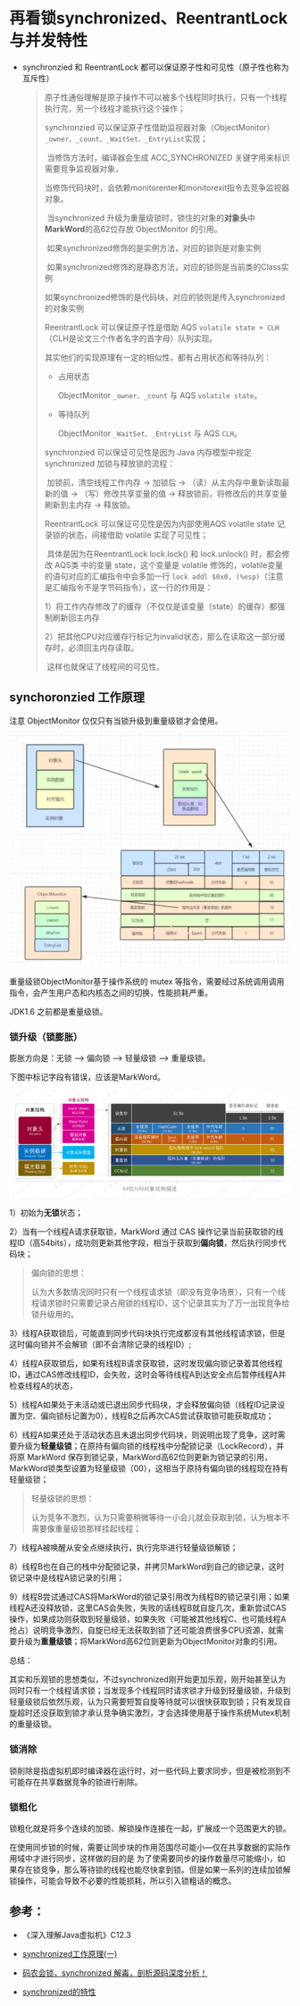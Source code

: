 # 再看锁synchronized、ReentrantLock与并发特性

+ synchronzied 和 ReentrantLock 都可以保证原子性和可见性（原子性也称为互斥性）

  > 原子性通俗理解是原子操作不可以被多个线程同时执行，只有一个线程执行完，另一个线程才能执行这个操作；
  >
  > synchronzied 可以保证原子性借助监视器对象（ObjectMonitor）`_owner、_count、_WaitSet、_EntryList`实现；
  >
  > ​	当修饰方法时，编译器会生成 ACC_SYNCHRONIZED 关键字用来标识需要竞争监视器对象，
  >
  > ​	当修饰代码块时，会依赖monitorenter和monitorexit指令去竞争监视器对象。
  >
  > ​	当synchronized 升级为重量级锁时，锁住的对象的**对象头**中**MarkWord**的高62位存放 ObjectMonitor 的引用。
  >
  > ​	如果synchronized修饰的是实例方法，对应的锁则是对象实例
  >
  > ​	如果synchronized修饰的是静态方法，对应的锁则是当前类的Class实例
  >
  > ​	如果synchronized修饰的是代码块，对应的锁则是传入synchronized的对象实例
  >
  > ReentrantLock 可以保证原子性是借助 AQS `volatile state + CLH` （CLH是论文三个作者名字的首字母）队列实现。
  >
  > 其实他们的实现原理有一定的相似性，都有占用状态和等待队列：
  >
  > + 占用状态
  >
  >   ObjectMonitor `_owner、_count` 与 AQS `volatile state`。
  >
  > + 等待队列
  >
  >   ObjectMonitor `_WaitSet、_EntryList` 与 AQS `CLH`。
  >
  > 
  >
  > synchronzied 可以保证可见性是因为 Java 内存模型中规定 synchronized 加锁与释放锁的流程：
  >
  > ​	加锁前，清空线程工作内存 -> 加锁后 -> （读）从主内存中重新读取最新的值 -> （写）修改共享变量的值 -> 释放锁前，将修改后的共享变量刷新到主内存 -> 释放锁。
  >
  > ReentrantLock 可以保证可见性是因为内部使用AQS volatile state 记录锁的状态，间接借助 volatile 实现了可见性；
  >
  > ​	具体是因为在ReentrantLock lock.lock() 和 lock.unlock() 时，都会修改 AQS类 中的变量 state，这个变量是 volatile 修饰的，volatile变量的语句对应的汇编指令中会多加一行 `lock addl $0x0, (%esp)`（注意是汇编指令不是字节码指令），这一行的作用是：
  >
  > ​	1）将工作内存修改了的缓存（不仅仅是该变量（state）的缓存）都强制刷新回主内存
  >
  > ​	2）把其他CPU对应缓存行标记为invalid状态，那么在读取这一部分缓存时，必须回主内存读取。
  >
  > ​	这样也就保证了线程间的可见性。



## synchoronzied 工作原理

注意 ObjectMonitor 仅仅只有当锁升级到重量级锁才会使用。

<img src="imgs/synchronized对象与ObjectMonitor的关联.png" style="zoom: 80%;" />

重量级锁ObjectMonitor基于操作系统的 mutex 等指令，需要经过系统调用调用指令，会产生用户态和内核态之间的切换，性能损耗严重。

JDK1.6 之前都是重量级锁。

### 锁升级（锁膨胀）

膨胀方向是：无锁 —> 偏向锁 —> 轻量级锁 —> 重量级锁。

下图中标记字段有错误，应该是MarkWord。

![](imgs/64位JVM对象结构.png)

1）初始为**无锁**状态；

2）当有一个线程A请求获取锁，MarkWord 通过 CAS 操作记录当前获取锁的线程ID（高54bits），成功则更新其他字段，相当于获取到**偏向锁**，然后执行同步代码块；

> 偏向锁的思想：
>
> 认为大多数情况同时只有一个线程请求锁（即没有竞争场景），只有一个线程请求锁时只需要记录占用锁的线程ID，这个记录其实为了万一出现竞争给锁升级用的。

3）线程A获取锁后，可能直到同步代码块执行完成都没有其他线程请求锁，但是这时偏向锁并不会解锁（即不会清除记录的线程ID）; 

4）线程A获取锁后，如果有线程B请求获取锁，这时发现偏向锁记录着其他线程ID，通过CAS修改线程ID，会失败，这时会等待线程A到达安全点后暂停线程A并检查线程A的状态，

5）线程A如果处于未活动或已退出同步代码块，才会释放偏向锁（线程ID记录设置为空、偏向锁标记置为0），线程B之后再次CAS尝试获取锁可能获取成功；

6）线程A如果还处于活动状态且未退出同步代码块，则说明出现了竞争，这时需要升级为**轻量级锁**；在原持有偏向锁的线程栈中分配锁记录（LockRecord），并将原 MarkWord 保存到锁记录，MarkWord高62位则更新为锁记录的引用，MarkWord锁类型设置为轻量级锁（00），这相当于原持有偏向锁的线程现在持有轻量级锁；

> 轻量级锁的思想：
>
> 认为竞争不激烈，认为只需要稍微等待一小会儿就会获取到锁，认为根本不需要像重量级锁那样挂起线程；

7）线程A被唤醒从安全点继续执行，执行完毕进行轻量级锁解锁；

8）线程B也在自己的栈中分配锁记录，并拷贝MarkWord到自己的锁记录，这时锁记录中是线程A锁记录的引用；

9）线程B尝试通过CAS将MarkWord的锁记录引用改为线程B的锁记录引用；如果线程A还没释放锁，这里CAS会失败，失败的话线程B就自旋几次，重新尝试CAS操作，如果成功则获取到轻量级锁，如果失败（可能被其他线程C、也可能线程A抢占）说明竞争激烈，自旋已经无法获取到锁了还可能浪费很多CPU资源，就需要升级为**重量级锁**；将MarkWord高62位则更新为ObjectMonitor对象的引用。

总结：

其实和乐观锁的思想类似，不过synchronized刚开始更加乐观，刚开始甚至认为同时只有一个线程请求锁；当发现多个线程同时请求锁才升级到轻量级锁，升级到轻量级锁后依然乐观，认为只需要短暂自旋等待就可以很快获取到锁；只有发现自旋超时还没获取到锁才承认竞争确实激烈，才会选择使用基于操作系统Mutex机制的重量级锁。

### 锁消除

锁削除是指虚拟机即时编译器在运行时，对一些代码上要求同步，但是被检测到不可能存在共享数据竞争的锁进行削除。

### 锁粗化

锁粗化就是将多个连续的加锁、解锁操作连接在一起，扩展成一个范围更大的锁。

在使用同步锁的时候，需要让同步块的作用范围尽可能小—仅在共享数据的实际作用域中才进行同步，这样做的目的是 为了使需要同步的操作数量尽可能缩小，如果存在锁竞争，那么等待锁的线程也能尽快拿到锁。但是如果一系列的连续加锁解锁操作，可能会导致不必要的性能损耗，所以引入锁粗话的概念。



## 参考：

+ 《深入理解Java虚拟机》C12.3
+ [synchronized工作原理(一)](https://cloud.tencent.com/developer/article/1596138)
+ [码农会锁，synchronized 解毒，剖析源码深度分析！](https://bugstack.cn/md/java/interview/2020-10-28-%E9%9D%A2%E7%BB%8F%E6%89%8B%E5%86%8C%20%C2%B7%20%E7%AC%AC15%E7%AF%87%E3%80%8A%E7%A0%81%E5%86%9C%E4%BC%9A%E9%94%81%EF%BC%8Csynchronized%20%E8%A7%A3%E6%AF%92%EF%BC%8C%E5%89%96%E6%9E%90%E6%BA%90%E7%A0%81%E6%B7%B1%E5%BA%A6%E5%88%86%E6%9E%90%EF%BC%81%E3%80%8B.html)

+ [synchronized的特性](https://www.cnblogs.com/yuarvin/p/14750553.html#/)
